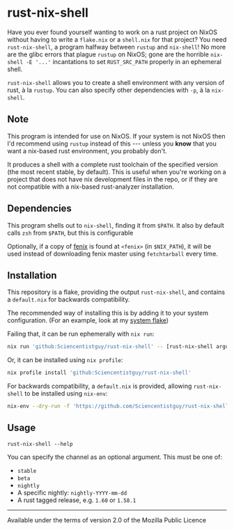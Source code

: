 # rust-nix-shell

Have you ever found yourself wanting to work on a rust project on NixOS without having to write a `flake.nix` or a `shell.nix` for that project? You need `rust-nix-shell`, a program halfway between `rustup` and `nix-shell`! No more are the glibc errors that plague `rustup` on NixOS; gone are the horrible `nix-shell -E '...'` incantations to set `RUST_SRC_PATH` properly in an ephemeral shell.

`rust-nix-shell` allows you to create a shell environment with any version of rust, à la `rustup`. You can also specify other dependencies with `-p`, à la `nix-shell`.

## Note

This program is intended for use on NixOS. If your system is not NixOS then I'd recommend using `rustup` instead of this --- unless you **know** that you want a nix-based rust environment, you probably don't.

It produces a shell with a complete rust toolchain of the specified version (the most recent stable, by default). This is useful when you're working on a project that does not have nix development files in the repo, or if they are not compatible with a nix-based rust-analyzer installation.

## Dependencies

This program shells out to `nix-shell`, finding it from `$PATH`. It also by default calls `zsh` from `$PATH`, but this is configurable

Optionally, if a copy of [fenix](https://github.com/nix-community/fenix) is found at `<fenix>` (in `$NIX_PATH`), it will be used instead of downloading fenix master using `fetchtarball` every time.

## Installation

This repository is a flake, providing the output `rust-nix-shell`, and contains a `default.nix` for backwards compatibility.

The recommended way of installing this is by adding it to your system configuration. (For an example, look at my [system flake](https://github.com/Sciencentistguy/nixfiles))

Failing that, it can be run ephemerally with `nix run`:

```sh
nix run 'github:Sciencentistguy/rust-nix-shell' -- [rust-nix-shell arguments]
```

Or, it can be installed using `nix profile`:

```sh
nix profile install 'github:Sciencentistguy/rust-nix-shell'
```

For backwards compatibility, a `default.nix` is provided, allowing `rust-nix-shell` to be installed using `nix-env`:

```sh
nix-env --dry-run -f 'https://github.com/Sciencentistguy/rust-nix-shell/archive/master.tar.gz' -i rust-nix-shell
```

## Usage

`rust-nix-shell --help`

You can specify the channel as an optional argument. This must be one of:

- `stable`
- `beta`
- `nightly`
- A specific nightly: `nightly-YYYY-mm-dd`
- A rust tagged release, e.g. `1.60` or `1.58.1`

---

Available under the terms of version 2.0 of the Mozilla Public Licence

